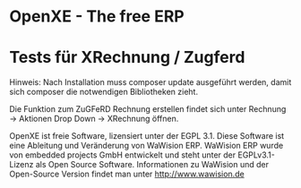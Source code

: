 # OpenXE - The free ERP

# Tests für XRechnung / Zugferd

Hinweis: Nach Installation muss composer update ausgeführt werden, damit sich composer die notwendigen Bibliotheken zieht.

Die Funktion zum ZuGFeRD Rechnung erstellen findet sich unter Rechnung -> Aktionen Drop Down -> XRechnung öffnen.

OpenXE ist freie Software, lizensiert unter der EGPL 3.1.
Diese Software ist eine Ableitung und Veränderung von WaWision ERP. WaWision ERP wurde von embedded projects GmbH entwickelt und steht unter der EGPLv3.1-Lizenz als Open Source Software. Informationen zu WaWision und der Open-Source Version findet man unter http://www.wawision.de

